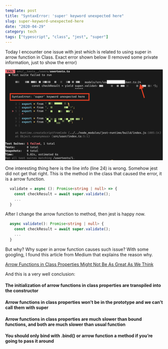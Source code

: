 ```yaml
---
template: post
title: "SyntaxError: 'super' keyword unexpected here"
slug: super-keyword-unexpected-here
date: "2020-04-29"
category: tech
tags: ["typescript", "class", "jest", "super"]
---
```


Today I encounter one issue with jest which is related to using super in arrow function in Class. Exact error shown below (I removed some private information, just to show the error)

![super-keyword-unexpected-here](2020-04-29-09-47-56.png)

One interesting thing here is the line info (line 24) is wrong. Somehow jest did not get that right. This is the method in the class that caused the error, it is a arrow function.

```typescript
  validate = async (): Promise<string | null> => {
    const checkResult = await super.validate();
    ...
  }
```

After I change the arrow function to method, then jest is happy now.

```typescript
  async validate(): Promise<string | null> {
    const checkResult = await super.validate();
    ...
  }
```

But why? Why super in arrow function causes such issue? With some googling, I found this article from Medium that explains the reason why.

[Arrow Functions in Class Properties Might Not Be As Great As We Think](https://medium.com/@charpeni/arrow-functions-in-class-properties-might-not-be-as-great-as-we-think-3b3551c440b1)

And this is a very well conclusion:

#### The initialization of arrow functions in class properties are transpiled into the constructor

#### Arrow functions in class properties won’t be in the prototype and we can’t call them with super

#### Arrow functions in class properties are much slower than bound functions, and both are much slower than usual function

#### You should only bind with .bind() or arrow function a method if you’re going to pass it around
